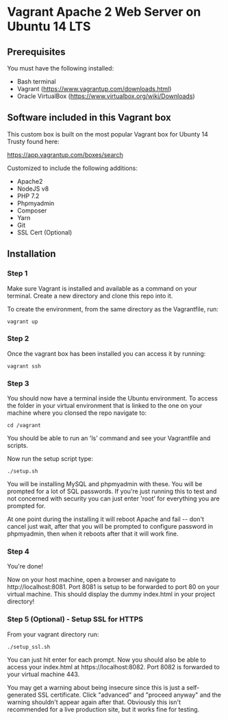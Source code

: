 # Vagrant Apache 2 Web Server on Ubuntu 14 LTS

## Prerequisites

You must have the following installed:

* Bash terminal
* Vagrant (https://www.vagrantup.com/downloads.html)
* Oracle VirtualBox (https://www.virtualbox.org/wiki/Downloads)

## Software included in this Vagrant box

This custom box is built on the most popular Vagrant box for Ubunty 14 Trusty found here:

https://app.vagrantup.com/boxes/search

Customized to include the following additions:

* Apache2
* NodeJS v8
* PHP 7.2
* Phpmyadmin
* Composer
* Yarn
* Git
* SSL Cert (Optional)

## Installation

### Step 1

Make sure Vagrant is installed and available as a command on your terminal.  Create a new directory and clone this repo into it.

To create the environment, from the same directory as the Vagrantfile, run:

```
vagrant up
```

### Step 2

Once the vagrant box has been installed you can access it by running:

```
vagrant ssh
```

### Step 3

You should now have a terminal inside the Ubuntu environment.  To access the folder in your virtual environment that is linked to the one on your machine where you clonsed the repo navigate to:

```
cd /vagrant
```

You should be able to run an 'ls' command and see your Vagrantfile and scripts.

Now run the setup script type:

```
./setup.sh
```

You will be installing MySQL and phpmyadmin with these.  You will be prompted for a lot of SQL passwords.  If you're just running this to test and not concerned with security you can just enter 'root' for everything you are prompted for.

At one point during the installing it will reboot Apache and fail -- don't cancel just wait, after that you will be prompted to configure password in phpmyadmin, then when it reboots after that it will work fine.

### Step 4

You're done!

Now on your host machine, open a browser and navigate to http://localhost:8081.  Port 8081 is setup to be forwarded to port 80 on your virtual machine.  This should display the dummy index.html in your project directory!

### Step 5 (Optional) - Setup SSL for HTTPS

From your vagrant directory run:

```
./setup_ssl.sh
```

You can just hit enter for each prompt.  Now you should also be able to access your index.html at https://localhost:8082.  Port 8082 is forwarded to your virtual machine 443.  

You may get a warning about being insecure since this is just a self-generated SSL certificate.  Click "advanced" and "proceed anyway" and the warning shouldn't appear again after that.  Obviously this isn't recommended for a live production site, but it works fine for testing.
